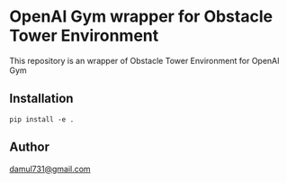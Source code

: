 # OpenAI Gym wrapper for Obstacle Tower Environment
This repository is an wrapper of Obstacle Tower Environment for OpenAI Gym

## Installation
```console
pip install -e .
```
## Author
damul731@gmail.com
